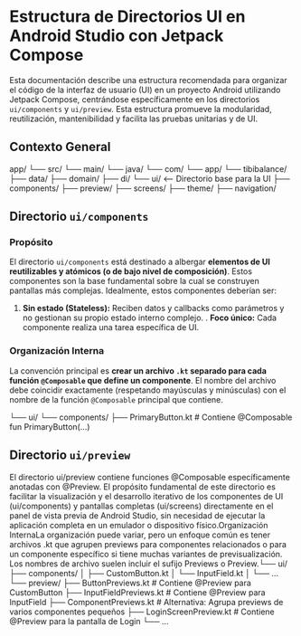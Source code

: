 # Estructura de Directorios UI en Android Studio con Jetpack Compose

Esta documentación describe una estructura recomendada para organizar el código de la interfaz de usuario (UI) en un proyecto Android utilizando Jetpack Compose, centrándose específicamente en los directorios `ui/components` y `ui/preview`. Esta estructura promueve la modularidad, reutilización, mantenibilidad y facilita las pruebas unitarias y de UI.

## Contexto General

app/
└── src/
    └── main/
        └── java/
            └── com/
                └── app/
                    └── tibibalance/
                    ├── data/
                    ├── domain/
                    ├── di/
                    └── ui/  <-- Directorio base para la UI
                        ├── components/
                        ├── preview/
                        ├── screens/
                        ├── theme/
                        ├── navigation/
## Directorio `ui/components`

### Propósito

El directorio `ui/components` está destinado a albergar **elementos de UI reutilizables y atómicos (o de bajo nivel de composición)**. Estos componentes son la base fundamental sobre la cual se construyen pantallas más complejas. Idealmente, estos componentes deberían ser:

1.  **Sin estado (Stateless):** Reciben datos y callbacks como parámetros y no gestionan su propio estado interno complejo.
.  **Foco único:** Cada componente realiza una tarea específica de UI.

### Organización Interna

La convención principal es **crear un archivo `.kt` separado para cada función `@Composable` que define un componente**. El nombre del archivo debe coincidir exactamente (respetando mayúsculas y minúsculas) con el nombre de la función `@Composable` principal que contiene.

└── ui/
    └── components/
        ├── PrimaryButton.kt         # Contiene @Composable fun PrimaryButton(...)


## Directorio `ui/preview`


El directorio ui/preview contiene funciones @Composable específicamente anotadas con @Preview. El propósito fundamental de este directorio es facilitar la visualización y el desarrollo iterativo de los componentes de UI (ui/components) y pantallas completas (ui/screens) directamente en el panel de vista previa de Android Studio, sin necesidad de ejecutar la aplicación completa en un emulador o dispositivo físico.Organización InternaLa organización puede variar, pero un enfoque común es tener archivos .kt que agrupen previews para componentes relacionados o para un componente específico si tiene muchas variantes de previsualización. Los nombres de archivo suelen incluir el sufijo Previews o Preview.└── ui/
    ├── components/
    │   ├── CustomButton.kt
    │   └── InputField.kt
    │   └── ...
    └── preview/
        ├── ButtonPreviews.kt     # Contiene @Preview para CustomButton
        ├── InputFieldPreviews.kt # Contiene @Preview para InputField
        ├── ComponentPreviews.kt  # Alternativa: Agrupa previews de varios componentes pequeños
        ├── LoginScreenPreview.kt # Contiene @Preview para la pantalla de Login
        └── ...
